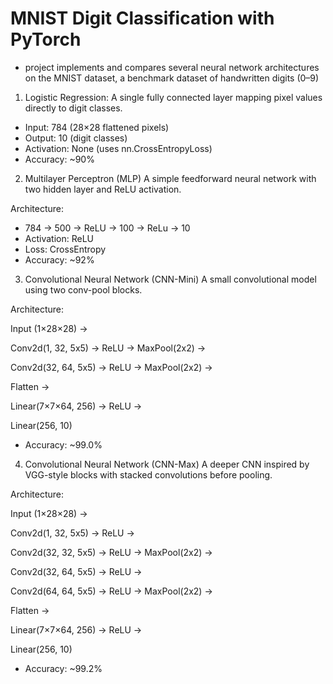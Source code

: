 # MNIST Digit Classification with PyTorch

- project implements and compares several neural network architectures on the MNIST dataset, a benchmark dataset of handwritten digits (0–9)

1. Logistic Regression:
   A single fully connected layer mapping pixel values directly to digit classes.

- Input: 784 (28×28 flattened pixels)
- Output: 10 (digit classes)
- Activation: None (uses nn.CrossEntropyLoss)
- Accuracy: ~90%

2. Multilayer Perceptron (MLP)
   A simple feedforward neural network with two hidden layer and ReLU activation.

Architecture:

- 784 → 500 → ReLU → 100 → ReLu → 10
- Activation: ReLU
- Loss: CrossEntropy
- Accuracy: ~92%

3. Convolutional Neural Network (CNN-Mini)
   A small convolutional model using two conv-pool blocks.

Architecture:

Input (1×28×28) →

Conv2d(1, 32, 5x5) → ReLU → MaxPool(2x2) →

Conv2d(32, 64, 5x5) → ReLU → MaxPool(2x2) →

Flatten →

Linear(7×7×64, 256) → ReLU →

Linear(256, 10)

- Accuracy: ~99.0%

4. Convolutional Neural Network (CNN-Max)
   A deeper CNN inspired by VGG-style blocks with stacked convolutions before pooling.

Architecture:

Input (1×28×28) →

Conv2d(1, 32, 5x5) → ReLU →

Conv2d(32, 32, 5x5) → ReLU → MaxPool(2x2) →

Conv2d(32, 64, 5x5) → ReLU →

Conv2d(64, 64, 5x5) → ReLU → MaxPool(2x2) →

Flatten →

Linear(7×7×64, 256) → ReLU →

Linear(256, 10)

- Accuracy: ~99.2%
